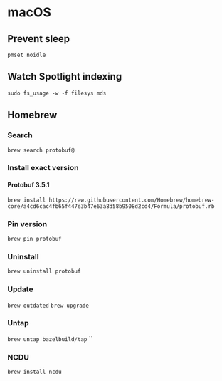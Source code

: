 # macOS

## Prevent sleep

`pmset noidle`

## Watch Spotlight indexing

`sudo fs_usage -w -f filesys mds`

## Homebrew

### Search

`brew search protobuf@`

### Install exact version

#### Protobuf 3.5.1

`brew install https://raw.githubusercontent.com/Homebrew/homebrew-core/a4cd6cac4fb65f447e3b47e63a8d58b9508d2cd4/Formula/protobuf.rb`

### Pin version
`brew pin protobuf`

### Uninstall
`brew uninstall protobuf`

### Update
`brew outdated`
`brew upgrade`

### Untap
`brew untap bazelbuild/tap`
``
### NCDU
`brew install ncdu`
